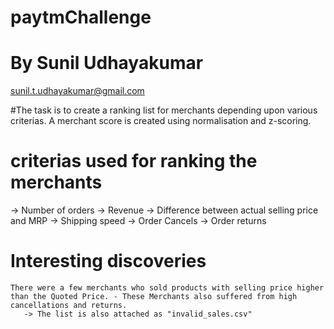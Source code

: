 # paytmChallenge

# By Sunil Udhayakumar
  sunil.t.udhayakumar@gmail.com 

#The task is to create a ranking list for merchants depending upon various criterias. A merchant score is created using normalisation and z-scoring. 
# criterias used for ranking the merchants
   -> Number of orders
   -> Revenue
   -> Difference between actual selling price and MRP
   -> Shipping speed
   -> Order Cancels
   -> Order returns
  
  # Interesting discoveries
  
    There were a few merchants who sold products with selling price higher than the Quoted Price. - These Merchants also suffered from high cancellations and returns.
       -> The list is also attached as "invalid_sales.csv"
    
